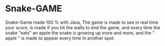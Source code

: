 # Snake-GAME
Snake-Game made 100 % with Java, The game is made to see in real time your score, is made if you hit the walls to end the game, and every time the snake "eats" an apple
the snake is growing up more and more, and the " apple " is made to appear every time in another spot.
